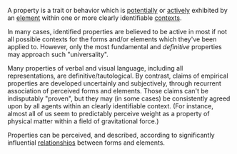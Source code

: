 A property is a trait or behavior which is [potentially](https://github.com/gcassel/Modular-Organization-Terminology/blob/master/terms/potential.md) or [actively](https://github.com/gcassel/Modular-Organization-Terminology/blob/master/terms/active.md) exhibited by an [element](https://github.com/gcassel/Modular-Organization-Terminology/blob/master/terms/element.md) within one or more clearly identifiable [contexts](https://github.com/gcassel/Modular-Organization-Terminology/blob/master/terms/context.md).

In many cases, identified properties are believed to be active in most if not all possible contexts for the forms and/or elements which they've been applied to.  However, only the most fundamental and *definitive* properties may approach such "universality".   

Many properties of verbal and visual language, including all representations, are definitive/tautological.  By contrast, claims of empirical properties are developed uncertainly and subjectively, through recurrent association of perceived forms and elements.  Those claims can't be indisputably "proven", but they may (in some cases) be consistently agreed upon by all agents within an clearly identifiable context.  (For instance, almost all of us seem to predictably perceive weight as a property of physical matter within a field of gravitational force.)
 
Properties can be perceived, and described, according to significantly influential [relationships](https://github.com/gcassel/Modular-Organization-Terminology/blob/master/terms/relationship.md) between forms and elements.
